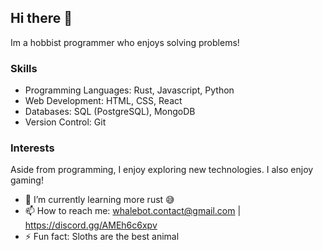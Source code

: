 ## Hi there 👋
Im a hobbist programmer who enjoys solving problems!
### Skills
- Programming Languages: Rust, Javascript, Python 
- Web Development: HTML, CSS, React
- Databases: SQL (PostgreSQL), MongoDB
- Version Control: Git
### Interests
Aside from programming, I enjoy exploring new technologies. I also enjoy gaming!
- 🌱 I’m currently learning more rust 😅
- 📫 How to reach me: whalebot.contact@gmail.com | https://discord.gg/AMEh6c6xpv 
- ⚡ Fun fact: Sloths are the best animal 
